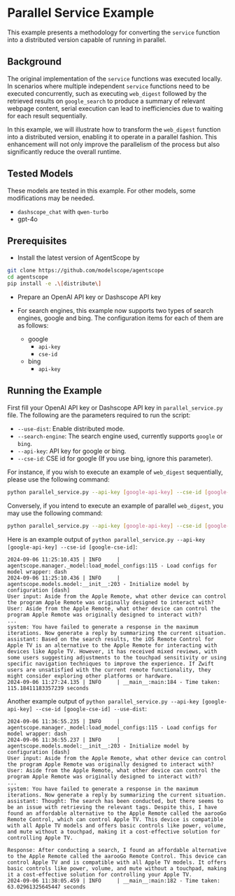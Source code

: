 # Parallel Service Example

This example presents a methodology for converting the `service` function into a distributed version capable of running in parallel.

## Background

The original implementation of the `service` functions was executed locally. In scenarios where multiple independent `service` functions need to be executed concurrently, such as executing `web_digest` followed by the retrieved results on `google_search` to produce a summary of relevant webpage content, serial execution can lead to inefficiencies due to waiting for each result sequentially.

In this example, we will illustrate how to transform the `web_digest` function into a distributed version, enabling it to operate in a parallel fashion. This enhancement will not only improve the parallelism of the process but also significantly reduce the overall runtime.


## Tested Models

These models are tested in this example. For other models, some modifications may be needed.
- `dashscope_chat` with `qwen-turbo`
- gpt-4o


## Prerequisites

- Install the latest version of AgentScope by

```bash
git clone https://github.com/modelscope/agentscope
cd agentscope
pip install -e .\[distribute\]
```

- Prepare an OpenAI API key or Dashscope API key

- For search engines, this example now supports two types of search engines, google and bing. The configuration items for each of them are as follows:

    - google
        - `api-key`
        - `cse-id`
    - bing
        - `api-key`


## Running the Example

First fill your OpenAI API key or Dashscope API key in `parallel_service.py` file.
The following are the parameters required to run the script:

- `--use-dist`: Enable distributed mode.
- `--search-engine`: The search engine used, currently supports `google` or `bing`.
- `--api-key`: API key for google or bing.
- `--cse-id`: CSE id for google (If you use bing, ignore this parameter).

For instance, if you wish to execute an example of `web_digest` sequentially, please use the following command:

```bash
python parallel_service.py --api-key [google-api-key] --cse-id [google-cse-id]
```

Conversely, if you intend to execute an example of parallel `web_digest`, you may use the following command:

```bash
python parallel_service.py --api-key [google-api-key] --cse-id [google-cse-id] --use-dist
```

Here is an example output of `python parallel_service.py --api-key [google-api-key] --cse-id [google-cse-id]`:

```
2024-09-06 11:25:10.435 | INFO     | agentscope.manager._model:load_model_configs:115 - Load configs for model wrapper: dash
2024-09-06 11:25:10.436 | INFO     | agentscope.models.model:__init__:203 - Initialize model by configuration [dash]
User input: Aside from the Apple Remote, what other device can control the program Apple Remote was originally designed to interact with?
User: Aside from the Apple Remote, what other device can control the program Apple Remote was originally designed to interact with?
...
system: You have failed to generate a response in the maximum iterations. Now generate a reply by summarizing the current situation.
assistant: Based on the search results, the iOS Remote Control for Apple TV is an alternative to the Apple Remote for interacting with devices like Apple TV. However, it has received mixed reviews, with some users suggesting adjustments to the touchpad sensitivity or using specific navigation techniques to improve the experience. If Zwift users are unsatisfied with the current remote functionality, they might consider exploring other platforms or hardware.
2024-09-06 11:27:24.135 | INFO     | __main__:main:184 - Time taken: 115.18411183357239 seconds
```

Another example output of `python parallel_service.py --api-key [google-api-key] --cse-id [google-cse-id] --use-dist`:

```
2024-09-06 11:36:55.235 | INFO     | agentscope.manager._model:load_model_configs:115 - Load configs for model wrapper: dash
2024-09-06 11:36:55.237 | INFO     | agentscope.models.model:__init__:203 - Initialize model by configuration [dash]
User input: Aside from the Apple Remote, what other device can control the program Apple Remote was originally designed to interact with?
User: Aside from the Apple Remote, what other device can control the program Apple Remote was originally designed to interact with?
...
system: You have failed to generate a response in the maximum iterations. Now generate a reply by summarizing the current situation.
assistant: Thought: The search has been conducted, but there seems to be an issue with retrieving the relevant tags. Despite this, I have found an affordable alternative to the Apple Remote called the aarooGo Remote Control, which can control Apple TV. This device is compatible with all Apple TV models and offers basic controls like power, volume, and mute without a touchpad, making it a cost-effective solution for controlling Apple TV.

Response: After conducting a search, I found an affordable alternative to the Apple Remote called the aarooGo Remote Control. This device can control Apple TV and is compatible with all Apple TV models. It offers basic controls like power, volume, and mute without a touchpad, making it a cost-effective solution for controlling your Apple TV.
2024-09-06 11:38:05.459 | INFO     | __main__:main:182 - Time taken: 63.02961325645447 seconds
```